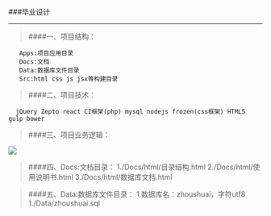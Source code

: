 ###毕业设计
************************************************************
>####一、项目结构：
>
       Apps:项目应用目录
       Docs:文档
       Data:数据库文件目录
       Src:html css js jsx等构建目录
>####二、项目技术：
>
	  jQuery Zepto react CI框架(php) mysql nodejs frozen(css框架) HTML5 gulp bower

>####三、项目业务逻辑：
>
![](http://userimage8.360doc.com/16/0521/11/15398874_201605211154230344155461.png)

>####四、Docs:文档目录：
>	  1./Docs/html/目录结构.html
>	  2./Docs/html/使用说明书.html
>	  3./Docs/html/数据库文档.html

>####五、Data:数据库文件目录：
>	  1.数据库名：zhoushuai，字符utf8
>	  1./Data/zhoushuai.sql